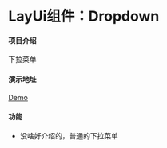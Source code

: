 # LayUi组件：Dropdown

#### 项目介绍
下拉菜单
#### 演示地址
[Demo](http://lolicode.gitee.io/dropdown)
#### 功能
- 没啥好介绍的，普通的下拉菜单